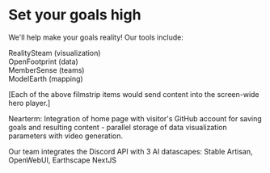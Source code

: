
# Set your goals high

We'll help make your goals reality! Our tools include:

RealitySteam (visualization)  
OpenFootprint (data)  
MemberSense (teams)  
ModelEarth (mapping)

[Each of the above filmstrip items would send content into the screen-wide hero player.]

Nearterm: Integration of home page with visitor's GitHub account for saving goals and resulting content - 
parallel storage of data visualization parameters with video generation.

Our team integrates the Discord API with 3 AI datascapes:
Stable Artisan, OpenWebUI, Earthscape NextJS
